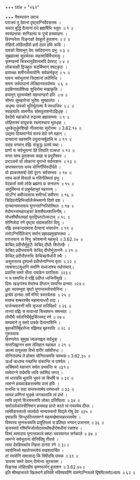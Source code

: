 +++
title = "०६२"

+++
वैशम्पायन उवाच  
पराजयं तु देवानां दृष्ट्वाग्निर्देवसत्तमः ।  
चकार बुद्धिं दैत्यानां वधे ब्रह्मर्षिभिः स्तुतः ॥ १ ॥  
स्वयंप्रभायाः शाण्डिल्या यः पुत्रो हव्यवाहनः ।  
हिरण्यरेताः पिङ्गाक्षो देवहूतो हुताशनः ॥ २ ॥  
रोहितो लोहितग्रीवो हर्ता दाता हविः कविः ।  
पावको विश्वभुग् देवः सर्वदेवाननः प्रभुः ॥ ३ ॥  
सुब्रह्मात्मा सुवर्चस्कः सहस्रार्चिर्विभावसुः ।  
कृष्णवर्त्मा चित्रभानुर्देवानामपि देवराट् ॥ ४ ॥  
लोकसाक्षी द्विजहुतः सदर्चिष्मान् वषट्कृतः ।  
हव्यभक्षः शमीगर्भस्वयोनिः सर्वकर्मकृत् ॥ ५ ॥  
पावनः सर्वभूतानां त्रिदशानां तपोनिधिः ।  
शमनः सर्वपापानां लेलिहानस्तपोमयः ॥ ६ ॥  
प्रदक्षिणावर्तशिखः शुचिरोमा मखाकृतिः ।  
हव्यभुग् भूतभव्येशो यज्ञभागहरो हरिः ॥ ७ ॥  
सोमपः सुमहातेजा भूतेशः सुमहातपाः ।  
अधृष्यः पावको भूतिर्भूतात्मा वै स्वधाधिपः ॥ ८ ॥  
स्वाहापतिः सामगीतः सोमपूताशनोऽद्रिधृक् ।  
देवदेवो महाक्रोधो रुद्रात्मा ब्रह्मसम्भवः ॥ ९ ॥  
लोहिताश्वं वायुचक्रं रथमास्थाय भूतधृक् ।  
धूमकेतुर्धूमशिखो नीलवासाः सुरोत्तमः ॥ 3.62.१० ॥  
उद्यम्य दिव्यमाग्नेयं शस्त्रं देवो रणे महान् ।  
दानवानां सहस्राणि प्रयुतान्यर्बुदानि च ॥ ११ ॥  
ददाह भगवान् वह्निः संक्रुद्धः प्रलये यथा ।  
प्राणो यः सर्वभूतानां देहे तिष्ठति पञ्चधा ॥ १२ ॥  
यन्ता यश्च हुताशस्य सखा च प्रभुरीश्वरः ।  
प्रभञ्जनो यो लोकानां युगान्ते सर्वनाशनः ॥ १३ ॥  
सप्तस्वरगता यस्य योनिर्गीर्भिरुदीर्यते ।  
यो ह्याकाशमयो देवो दूरगः सर्वसम्भवः ॥ १४ ॥  
यश्च कर्ता विकर्ता च गतिर्गतिमतां प्रभुः ।  
वेदकर्ता समो लोके ब्रह्मणा यः सनातनः ॥ १५ ॥  
अमूर्तिमन्तं यं प्राहुर्महाभूतं महत्तरम् ।  
सोऽग्निं समीरयामास शमीगर्भं समीरणः ॥ १६ ॥  
त्रिदिवारोहिभिर्ज्वालैर्जम्भमाणो दिशो दश ।  
दानवानामभावाय युगान्ताग्निरिवोत्थितः ॥ १७ ॥  
मेदोमज्जामहापङ्कां केशशैवलशालिनीम् ।  
योधशीर्षोपलवहां मृतद्विपतटोत्कटाम् ॥ १८ ॥  
शोणितोदां रणे दृष्ट्वा संग्रामसरितं विभुः ।  
वह्निः प्रस्कन्दयामास दैत्यानां भयवर्धनः ॥ १९ ॥  
ततोऽग्निर्दितिजान् सर्वान् प्रह्रादप्रमुखांस्तथा ।  
पराजयानः स विभुः क्रोशमानो महामृधे ॥ 3.62.२० ॥  
केचित् प्रदीप्तैर्मुकुटैः केचिद् दीप्तैः शिरोरुहैः ।  
केचित् प्रदीप्तवसनैः केचिद् दीप्तैर्भुजाननैः ॥ २१ ॥  
केचित् प्रदीप्तैरुरुभिः केचिच्छत्रैर्ध्वजै रथैः ।  
असुरास्तत्र दृश्यन्ते प्रदीप्तेनाग्निना वृताः ॥ २२ ॥  
त्यक्त्वाऽऽयुधानि सर्वाणि सध्वजांश्च रथोत्तमान्।  
प्रयान्ति समरे भीताः पावकेन पराजिताः ॥२३॥  
न च पश्यन्ति ते वह्निं प्रदीप्तं ध्वजिनीमुखे ।  
दिशः खड्गांश्च मेघांश्च दीप्तान् पश्यन्ति दानवाः ॥२४॥  
ध्रुवः स्वयम्भुवा सृष्टो युगान्तस्तोययोनिना ।  
इत्येवं दानवाः सर्वे मेनिरे त्रस्तचेतसः ॥ २५ ॥  
मयश्च शम्बरश्चैव महामायाधरौ तदा ।  
पार्जन्यवारुणी मयि सृजतां वारिविक्षरे ॥ २६ ॥  
ताभ्यां वह्निः स मायाभ्यां सिच्यमानः समन्ततः ।  
तोयौघैः पर्वतनिभैर्मृद्वर्चिरभवद् रणे ॥ २७॥  
शम्यमाने तु समरे पावके दैत्यनाशिनि ।  
बृहत्कीर्तिर्बृहत्तेजा वह्निमाह बृहस्पतिः ॥ २८ ॥  
गुरुरुवाच  
हिरण्यरेतः सुमुख ज्वलनाह्वय सर्वभुक् ।  
सप्तजिह्वानन क्षाम लेलिहान महाबल ॥ २९ ॥  
आत्मा वायुस्तव विभो शरीरं सर्ववीरुधः ।  
योनिरापश्च ते प्रोक्ता योनिस्त्वमसि चाम्भसः॥ 3.62.३० ॥  
ऊर्ध्वं चाधश्च गच्छन्ति संचरन्ति च पार्श्वतः ।  
अर्चिषस्ते महाभाग सर्वतः प्रभवन्ति च ॥३१॥  
त्वमेवाग्ने सर्वमसि त्वयि सर्वमिदं जगत् ।  
त्वं धारयसि भूतानि भुवनं त्वं बिभर्षि च ॥ ३२ ॥  
त्वमग्ने हव्यवाडेकस्त्वमेव परमं हविः ।  
यजन्ति च सदा सन्तस्त्वामेव परमाध्वरे ॥ ३३ ॥  
त्वमन्नं प्राणिनां भुङ्क्षे जगत्त्रातासि त्वं प्रभो ।  
त्वयि प्रवृत्तो विजयस्त्वयि लोकाः प्रतिष्ठिताः ॥ ३४ ॥  
सर्वांल्लोकांस्त्रीनिमान् हव्यवाह प्राप्ते काले त्वं पचस्येव दीप्तः ।  
त्वमेवैकस्तपसे जातवेदो नान्यस्त्वत्तो विद्यते गोषु देव ॥३५ ॥  
वृषाकपिः सिन्धुपतिस्त्वमग्ने महामखेष्वग्र्यहरस्त्वमेव ।  
विश्वस्य भूम्नस्त्वमसि प्रसूतिस्त्वं च प्रतिष्ठा भगवन् प्रजानाम् ॥ ३६ ॥  
सृजस्यपो रश्मिभिर्जातवेदस्तथौषधीरोषधीनां रसांश्च ।  
विश्वं त्वमादाय युगान्तकाले स्रष्टा भवस्यानल सर्गकाले ॥ ३७ ॥  
त्वमग्ने सर्वभूतानां योनिर्वेदेषु गीयसे ।  
त्वया देवहितार्थाय निहता दानवा रणे ॥ ३८॥  
स्वयोनिस्ते महातेजस्तोयं मखशतार्चित ।  
तां स्वयोनिं समासाद्य किं विषीदसि पावक ॥ ३९ ॥  
त्रायस्व समरे देवान् दैत्येभ्यः सुरसत्तम ।  
पिङ्गाक्ष लोहितग्रीव कृष्णवर्त्मन् हुताशन ॥ 3.62.४०॥  
इति श्रीमहाभारते खिलभागे हरिवंशे भविष्यपर्वणि वामनेऽग्निस्तवे द्विषष्टितमोऽध्यायः ॥ ६२ ॥